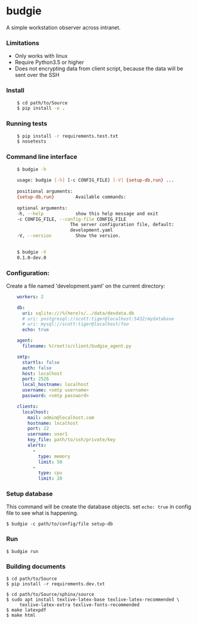 # budgie
A simple workstation observer across intranet.

### Limitations
 
- Only works with linux
- Require Python3.5 or higher
- Does not encrypting data from client script, because the data will be 
  sent over the SSH

### Install

```bash
    $ cd path/to/Source
    $ pip install -e .
```

### Running tests

```bash
    $ pip install -r requirements.test.txt
    $ nosetests
```

### Command line interface

```bash
    $ budgie -h
    
    usage: budgie [-h] [-c CONFIG_FILE] [-V] {setup-db,run} ...
    
    positional arguments:
    {setup-db,run}        Available commands:
    
    optional arguments:
    -h, --help            show this help message and exit
    -c CONFIG_FILE, --config-file CONFIG_FILE
                        The server configuration file, default:
                        development.yaml
    -V, --version         Show the version.
    

    $ budgie -V
    0.1.0-dev.0
```

### Configuration:

Create a file named 'development.yaml' on the current directory:

```yaml
    workers: 2

    db:
      uri: sqlite:///%(here)s/../data/devdata.db
      # uri: postgresql://scott:tiger@localhost:5432/mydatabase
      # uri: mysql://scott:tiger@localhost/foo
      echo: true

    agent:
      filename: %(root)s/client/budgie_agent.py

    smtp:
      startls: false
      auth: false
      host: localhost
      port: 2526
      local_hostname: localhost
      username: <smtp username>
      password: <smtp password>

    clients:
      localhost:
        mail: admin@localhost.com
        hostname: localhost
        port: 22
        username: user1
        key_file: path/to/ssh/private/key
        alerts:
          -
            type: memory
            limit: 50
          -
            type: cpu
            limit: 20
```

### Setup database

This command will be create the database objects. set `echo: true` in 
config file to see what is happening.

    $ budgie -c path/to/config/file setup-db
    
### Run 

    $ budgie run
    
    
### Building documents

    $ cd path/to/Source
    $ pip install -r requirements.dev.txt
    
    $ cd path/to/Source/sphinx/source
    $ sudo apt install texlive-latex-base texlive-latex-recommended \
         texlive-latex-extra texlive-fonts-recommended
    $ make latexpdf
    $ make html
    